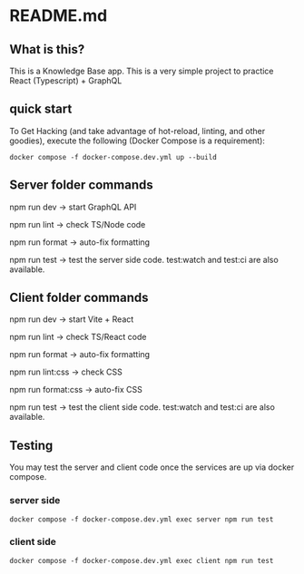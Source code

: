 # README.md

## What is this?

This is a Knowledge Base app.
This is a very simple project to practice React (Typescript) + GraphQL

## quick start

To Get Hacking (and take advantage of hot-reload, linting, and other goodies), execute the following (Docker Compose is a requirement):

`docker compose -f docker-compose.dev.yml up --build`

## Server folder commands

npm run dev → start GraphQL API

npm run lint → check TS/Node code

npm run format → auto-fix formatting

npm run test  → test the server side code. test:watch and test:ci are also available.

## Client folder commands

npm run dev → start Vite + React

npm run lint → check TS/React code

npm run format → auto-fix formatting

npm run lint:css → check CSS

npm run format:css → auto-fix CSS

npm run test  → test the client side code. test:watch and test:ci are also available.

## Testing

You may test the server and client code once the services are up via docker compose.

### server side

`docker compose -f docker-compose.dev.yml exec server npm run test`

### client side

`docker compose -f docker-compose.dev.yml exec client npm run test`